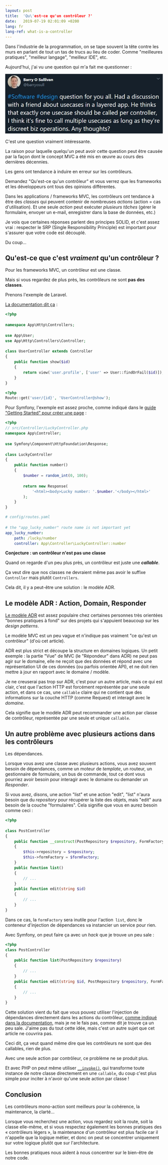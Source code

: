 ```yaml
---
layout: post
title:  'Qu\'est-ce qu'un contrôleur ?'
date:   2019-07-19 02:01:09 +0200
lang: fr
lang-ref: what-is-a-controller
---
```


Dans l'industrie de la programmation, on se tape souvent la tête contre les murs en parlant de tout un tas de trucs au lieu de coder. Comme "meilleures pratiques", "meilleur langage", "meilleur IDE", etc.

Aujourd'hui, j'ai vu une question qui m'a fait me questionner :

[![Question sur les contrôleurs](/img/controller_question.jpg)](https://twitter.com/barryosull/status/1151812280537047040)

C'est une question vraiment intéressante.

La raison pour laquelle quelqu'un peut avoir cette question peut être causée par la façon dont le concept MVC a été mis en œuvre au cours des dernières décennies.

Les gens ont tendance à induire en erreur sur les contrôleurs.

Demandez "Qu'est-ce qu'un contrôleur" et vous verrez que les frameworks et les développeurs ont tous des opinions différentes.

Dans les applications / frameworks MVC, les contrôleurs ont tendance à être des *classes* qui peuvent contenir de nombreuses *actions* (action = cas d'utilisation). Et une seule *action* peut exécuter *plusieurs tâches* (gérer le formulaire, envoyer un e-mail, enregistrer dans la base de données, etc.)

Je vois que certaines réponses parlent des principes SOLID, et c'est assez vrai : respecter le SRP (Single Responsibility Principle) est important pour s'assurer que votre code est découplé.

Du coup…

## Qu'est-ce que c'est *vraiment* qu'un contrôleur ?

Pour les frameworks MVC, un contrôleur est une classe.

Mais si vous regardez de plus près, les contrôleurs ne sont **pas des classes**.

Prenons l'exemple de Laravel.

[La documentation dit ça](https://laravel.com/docs/5.8/controllers#basic-controllers) :

```php
<?php

namespace App\Http\Controllers;

use App\User;
use App\Http\Controllers\Controller;

class UserController extends Controller
{
    public function show($id)
    {
        return view('user.profile', ['user' => User::findOrFail($id)]);
    }
}
```

```php
<?php
Route::get('user/{id}', 'UserController@show');
```

Pour Symfony, l'exemple est assez proche, comme indiqué dans le [guide "Getting Started" pour créer une page](https://symfony.com/doc/current/page_creation.html#creating-a-page-route-and-controller) :

```php
<?php
// src/Controller/LuckyController.php
namespace App\Controller;

use Symfony\Component\HttpFoundation\Response;

class LuckyController
{
    public function number()
    {
        $number = random_int(0, 100);

        return new Response(
            '<html><body>Lucky number: '.$number.'</body></html>'
        );
    }
}
```

```yaml
# config/routes.yaml

# the "app_lucky_number" route name is not important yet
app_lucky_number:
    path: /lucky/number
    controller: App\Controller\LuckyController::number
```

**Conjecture : un contrôleur n'est pas une classe**

Quand on regarde d'un peu plus près, un contrôleur est juste une _**callable**_.

Ça veut dire que nos classes ne devraient même pas avoir le suffixe `Controller` mais plutôt `Controllers`.

Cela dit, il y a peut-être une solution : le modèle ADR.

## Le modèle ADR : Action, Domain, Responder

[Le modèle ADR](https://en.wikipedia.org/wiki/Action%E2%80%93domain%E2%80%93responder) est assez populaire chez certaines personnes très orientées "bonnes pratiques à fond" sur des projets qui s'appuient beaucoup sur les _design patterns_.

Le modèle MVC est un peu vague et n'indique pas vraiment "ce qu'est un contrôleur" (d'où cet article).

ADR est plus strict et découpe la structure en domaines logiques. Un petit exemple : la partie "Vue" de MVC (le "Répondeur" dans ADR) ne peut pas agir sur le domaine, elle ne reçoit que des données et répond avec une représentation UI de ces données (ou parfois orientée API), et ne doit rien mettre à jour en rapport avec le domaine / modèle.

Je ne creuserai pas trop sur ADR, c'est pour un autre article, mais ce qui est clair, c'est que l'action HTTP est forcément représentée par une seule action, et dans ce cas, une `callable` claire qui ne contient que des informations sur la couche HTTP (comme Request) et interagit avec le _domaine_.

Cela signifie que le modèle ADR peut recommander une action par classe de contrôleur, représentée par une seule et unique `callable`.

## Un autre problème avec plusieurs actions dans les contrôleurs

Les dépendances.

Lorsque vous avez une classe avec plusieurs actions, vous avez souvent besoin de dépendances, comme un moteur de _template_, un routeur, un gestionnaire de formulaire, un bus de commande, tout ce dont vous pourriez avoir besoin pour interagir avec le domaine ou demander un _Responder_.

Si vous avez, disons, une action "list" et une action "edit", "list" n'aura besoin que du _repository_ pour récupérer la liste des objets, mais "edit" aura besoin de la couche "formulaires". Cela signifie que vous en aurez besoin comme ceci :

```php
<?php

class PostController
{
    public function __construct(PostRepository $repository, FormFactoryInterface $formFactory)
    {
        $this->repository = $repository; 
        $this->formFactory = $formFactory; 
    }
    public function list()
    {
        // ...
    }
    public function edit(string $id)
    {
        // ...
    }
}
```

Dans ce cas, la `formFactory` sera inutile pour l'action` list`, donc le conteneur d'injection de dépendances va instancier un service pour rien.

Avec Symfony, on peut faire ça avec un _hack_ que je trouve un peu sale :

```php
<?php
class PostController
{
    public function list(PostRepository $repository)
    {
        // ...
    }
    public function edit(string $id, PostRepository $repository, FormFactoryInterface $formFactory)
    {
        // ...
    }
}
```

Cette solution vient du fait que vous pouvez utiliser l'injection de dépendances directement dans les actions du contrôleur, [comme indiqué dans la documentation](https://symfony.com/doc/current/controller.html#fetching-services), mais je ne le fais pas, comme dit je trouve ça un peu sale. J'aime pas du tout cette idée, mais c'est un autre sujet que cet article ne couvrira pas.

Ceci dit, ça veut quand même dire que les contrôleurs ne sont que des callables, rien de plus.

Avec une seule action par contrôleur, ce problème ne se produit plus.

Et avec PHP on peut même utiliser [`__invoke()`](https://www.php.net/manual/fr/language.oop5.magic.php#object.invoke), qui transforme toute instance de notre classe directement en une `callable`, du coup c'est plus simple pour inciter à n'avoir qu'une seule action par classe ! 

## Conclusion

Les contrôleurs mono-action sont meilleurs pour la cohérence, la maintenance, la clarté…

Lorsque vous recherchez une action, vous regardez soit la route, soit la classe elle-même, et si vous respectez également les bonnes pratiques des « contrôleurs légers », la maintenance d'un contrôleur est plus facile car il n'appelle que la logique métier, et donc on peut se concentrer uniquement sur votre logique plutôt que sur l'architecture.

Les bonnes pratiques nous aident à nous concentrer sur le bien-être de notre code.
